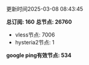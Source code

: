 更新时间2025-03-08 08:43:45

**总订阅: 160**
**总节点: 26760**
- vless节点: 7006
- hysteria2节点: 1

**google ping有效节点: 534**
